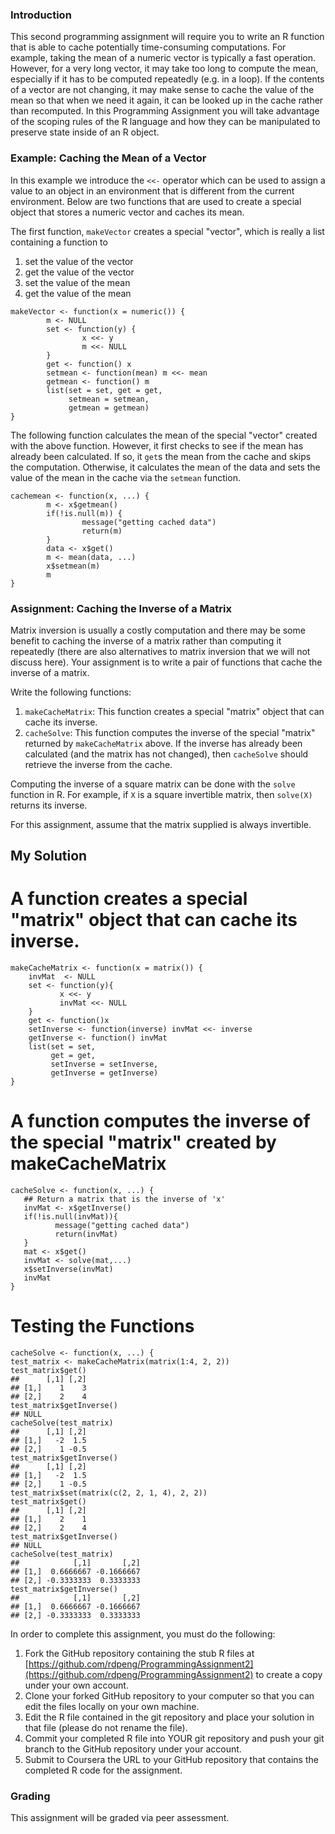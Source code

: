 ### Introduction

This second programming assignment will require you to write an R
function that is able to cache potentially time-consuming computations.
For example, taking the mean of a numeric vector is typically a fast
operation. However, for a very long vector, it may take too long to
compute the mean, especially if it has to be computed repeatedly (e.g.
in a loop). If the contents of a vector are not changing, it may make
sense to cache the value of the mean so that when we need it again, it
can be looked up in the cache rather than recomputed. In this
Programming Assignment you will take advantage of the scoping rules of
the R language and how they can be manipulated to preserve state inside
of an R object.

### Example: Caching the Mean of a Vector

In this example we introduce the `<<-` operator which can be used to
assign a value to an object in an environment that is different from the
current environment. Below are two functions that are used to create a
special object that stores a numeric vector and caches its mean.

The first function, `makeVector` creates a special "vector", which is
really a list containing a function to

1.  set the value of the vector
2.  get the value of the vector
3.  set the value of the mean
4.  get the value of the mean

<!-- -->

    makeVector <- function(x = numeric()) {
            m <- NULL
            set <- function(y) {
                    x <<- y
                    m <<- NULL
            }
            get <- function() x
            setmean <- function(mean) m <<- mean
            getmean <- function() m
            list(set = set, get = get,
                 setmean = setmean,
                 getmean = getmean)
    }

The following function calculates the mean of the special "vector"
created with the above function. However, it first checks to see if the
mean has already been calculated. If so, it `get`s the mean from the
cache and skips the computation. Otherwise, it calculates the mean of
the data and sets the value of the mean in the cache via the `setmean`
function.

    cachemean <- function(x, ...) {
            m <- x$getmean()
            if(!is.null(m)) {
                    message("getting cached data")
                    return(m)
            }
            data <- x$get()
            m <- mean(data, ...)
            x$setmean(m)
            m
    }

### Assignment: Caching the Inverse of a Matrix

Matrix inversion is usually a costly computation and there may be some
benefit to caching the inverse of a matrix rather than computing it
repeatedly (there are also alternatives to matrix inversion that we will
not discuss here). Your assignment is to write a pair of functions that
cache the inverse of a matrix.

Write the following functions:

1.  `makeCacheMatrix`: This function creates a special "matrix" object
    that can cache its inverse.
2.  `cacheSolve`: This function computes the inverse of the special
    "matrix" returned by `makeCacheMatrix` above. If the inverse has
    already been calculated (and the matrix has not changed), then
    `cacheSolve` should retrieve the inverse from the cache.

Computing the inverse of a square matrix can be done with the `solve`
function in R. For example, if `X` is a square invertible matrix, then
`solve(X)` returns its inverse.

For this assignment, assume that the matrix supplied is always
invertible.

## My Solution
# A function creates a special "matrix" object that can cache its inverse.
    makeCacheMatrix <- function(x = matrix()) {
        invMat  <- NULL
        set <- function(y){
               x <<- y
               invMat <<- NULL
        }
        get <- function()x
        setInverse <- function(inverse) invMat <<- inverse
        getInverse <- function() invMat   
        list(set = set, 
             get = get, 
             setInverse = setInverse, 
             getInverse = getInverse)
    }

# A function computes the inverse of the special "matrix" created by makeCacheMatrix

    cacheSolve <- function(x, ...) {
       ## Return a matrix that is the inverse of 'x'
       invMat <- x$getInverse()
       if(!is.null(invMat)){
              message("getting cached data")
              return(invMat)
       }
       mat <- x$get()
       invMat <- solve(mat,...)
       x$setInverse(invMat)
       invMat
    }


# Testing the Functions
    cacheSolve <- function(x, ...) {
    test_matrix <- makeCacheMatrix(matrix(1:4, 2, 2))
    test_matrix$get()
    ##      [,1] [,2]
    ## [1,]    1    3
    ## [2,]    2    4
    test_matrix$getInverse()
    ## NULL
    cacheSolve(test_matrix)
    ##      [,1] [,2]
    ## [1,]   -2  1.5
    ## [2,]    1 -0.5
    test_matrix$getInverse()
    ##      [,1] [,2]
    ## [1,]   -2  1.5
    ## [2,]    1 -0.5
    test_matrix$set(matrix(c(2, 2, 1, 4), 2, 2))
    test_matrix$get()
    ##      [,1] [,2]
    ## [1,]    2    1
    ## [2,]    2    4
    test_matrix$getInverse()
    ## NULL
    cacheSolve(test_matrix)
    ##            [,1]       [,2]
    ## [1,]  0.6666667 -0.1666667
    ## [2,] -0.3333333  0.3333333  
    test_matrix$getInverse()
    ##            [,1]       [,2]
    ## [1,]  0.6666667 -0.1666667
    ## [2,] -0.3333333  0.3333333

In order to complete this assignment, you must do the following:

1.  Fork the GitHub repository containing the stub R files at
    [https://github.com/rdpeng/ProgrammingAssignment2](https://github.com/rdpeng/ProgrammingAssignment2)
    to create a copy under your own account.
2.  Clone your forked GitHub repository to your computer so that you can
    edit the files locally on your own machine.
3.  Edit the R file contained in the git repository and place your
    solution in that file (please do not rename the file).
4.  Commit your completed R file into YOUR git repository and push your
    git branch to the GitHub repository under your account.
5.  Submit to Coursera the URL to your GitHub repository that contains
    the completed R code for the assignment.

### Grading

This assignment will be graded via peer assessment.

